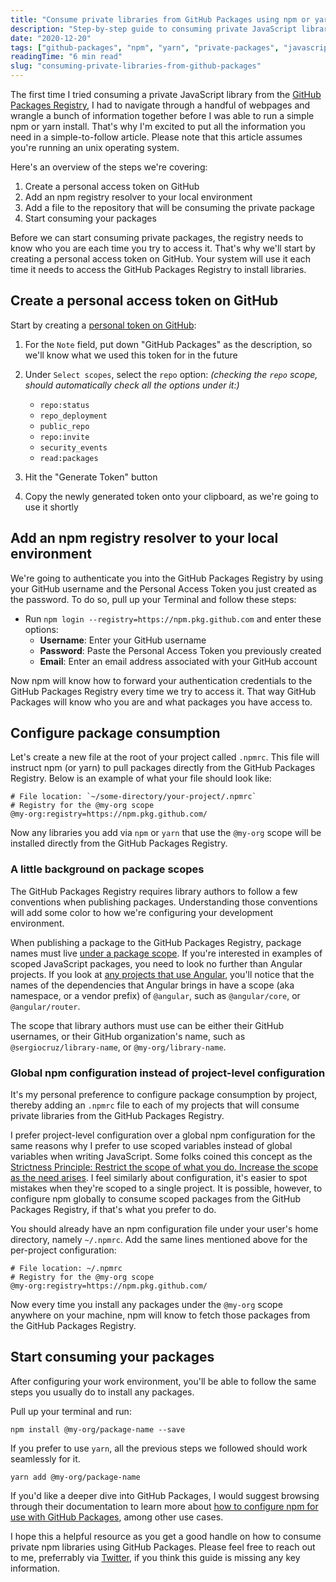 ```yaml
---
title: "Consume private libraries from GitHub Packages using npm or yarn"
description: "Step-by-step guide to consuming private JavaScript libraries from GitHub Packages Registry using npm or yarn. Learn how to set up authentication and configure your projects."
date: "2020-12-20"
tags: ["github-packages", "npm", "yarn", "private-packages", "javascript"]
readingTime: "6 min read"
slug: "consuming-private-libraries-from-github-packages"
---
```


The first time I tried consuming a private JavaScript library from the [GitHub Packages Registry](https://docs.github.com/en/free-pro-team@latest/packages/quickstart), I had to navigate through a handful of webpages and wrangle a bunch of information together before I was able to run a simple npm or yarn install. That's why I'm excited to put all the information you need in a simple-to-follow article. Please note that this article assumes you're running an unix operating system.


Here's an overview of the steps we're covering:

1. Create a personal access token on GitHub
1. Add an npm registry resolver to your local environment
1. Add a file to the repository that will be consuming the private package
1. Start consuming your packages

Before we can start consuming private packages, the registry needs to know who you are each time you try to access it. That's why we'll start by creating a personal access token on GitHub. Your system will use it each time it needs to access the GitHub Packages Registry to install libraries.

## Create a personal access token on GitHub

Start by creating a [personal token on GitHub](https://github.com/settings/tokens/new):

1. For the `Note` field, put down "GitHub Packages" as the description, so we'll know what we used this token for in the future
1. Under `Select scopes`, select the `repo` option: _(checking the `repo` scope, should automatically check all the options under it:)_
    * `repo:status`
    * `repo_deployment`
    * `public_repo`
    * `repo:invite`
    * `security_events`
    * `read:packages`

1. Hit the "Generate Token" button
1. Copy the newly generated token onto your clipboard, as we're going to use it shortly



## Add an npm registry resolver to your local environment

We're going to authenticate you into the GitHub Packages Registry by using your GitHub username and the Personal Access Token you just created as the password. To do so, pull up your Terminal and follow these steps:

* Run `npm login --registry=https://npm.pkg.github.com` and enter these options:
  * **Username**: Enter your GitHub username
  * **Password**: Paste the Personal Access Token you previously created
  * **Email**: Enter an email address associated with your GitHub account

Now npm will know how to forward your authentication credentials to the GitHub Packages Registry every time we try to access it. That way GitHub Packages will know who you are and what packages you have access to.


## Configure package consumption

Let's create a new file at the root of your project called `.npmrc`. This file will instruct npm (or yarn) to pull packages directly from the GitHub Packages Registry. Below is an example of what your file should look like:

```shell
# File location: `~/some-directory/your-project/.npmrc`
# Registry for the @my-org scope
@my-org:registry=https://npm.pkg.github.com/
```

Now any libraries you add via `npm` or `yarn` that use the `@my-org` scope will be installed directly from the GitHub Packages Registry.

### A little background on package scopes

The GitHub Packages Registry requires library authors to follow a few conventions when publishing packages. Understanding those conventions will add some color to how we're configuring your development environment.

When publishing a package to the GitHub Packages Registry, package names must live [under a package scope](https://docs.npmjs.com/cli/v6/using-npm/scope). If you're interested in examples of scoped JavaScript packages, you need to look no further than Angular projects. If you look at [any projects that use Angular](https://github.com/sergiocruz/ng-karaoke/blob/master/package.json#L17), you'll notice that the names of the dependencies that Angular brings in have a scope (aka namespace, or a vendor prefix) of `@angular`, such as `@angular/core`, or `@angular/router`.

The scope that library authors must use can be either their GitHub usernames, or their GitHub organization's name, such as `@sergiocruz/library-name`, or `@my-org/library-name`.


### Global npm configuration instead of project-level configuration

It's my personal preference to configure package consumption by project, thereby adding an `.npmrc` file to each of my projects that will consume private libraries from the GitHub Packages Registry.

I prefer project-level configuration over a global npm configuration for the same reasons why I prefer to use scoped variables instead of global variables when writing JavaScript. Some folks coined this concept as the [Strictness Principle: Restrict the scope of what you do. Increase the scope as the need arises](https://medium.com/@fagnerbrack/the-strictness-principle-9997e483cafb). I feel similarly about configuration, it's easier to spot mistakes when they're scoped to a single project. It is possible, however, to configure npm globally to consume scoped packages from the GitHub Packages Registry, if that's what you prefer to do.

You should already have an npm configuration file under your user's home directory, namely `~/.npmrc`. Add the same lines mentioned above for the per-project configuration:

```shell
# File location: ~/.npmrc
# Registry for the @my-org scope
@my-org:registry=https://npm.pkg.github.com/
```

Now every time you install any packages under the `@my-org` scope anywhere on your machine, npm will know to fetch those packages from the GitHub Packages Registry.


## Start consuming your packages

After configuring your work environment, you'll be able to follow the same steps you usually do to install any packages.

Pull up your terminal and run:

```shell
npm install @my-org/package-name --save
```

If you prefer to use `yarn`, all the previous steps we followed should work seamlessly for it.

```shell
yarn add @my-org/package-name
```

If you'd like a deeper dive into GitHub Packages, I would suggest browsing through their documentation to learn more about [how to configure npm for use with GitHub Packages](https://docs.github.com/en/free-pro-team@latest/packages/guides/configuring-npm-for-use-with-github-packages), among other use cases.

I hope this a helpful resource as you get a good handle on how to consume private npm libraries using GitHub Packages. Please feel free to reach out to me, preferrably via [Twitter](https://twitter.com/hashtagserg), if you think this guide is missing any key information.
